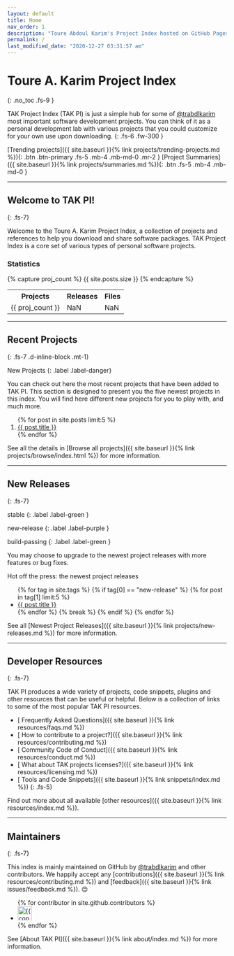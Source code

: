 ```yaml
---
layout: default
title: Home
nav_order: 1
description: "Toure Abdoul Karim's Project Index hosted on GitHub Pages."
permalink: /
last_modified_date: "2020-12-27 03:31:57 am"
---
```


# Toure A. Karim Project Index
{: .no_toc .fs-9 }

TAK Project Index (TAK PI) is just a simple hub for some of <a href="https://github.com/trabdlkarim" target="_blank">@trabdlkarim</a> most important software development projects. You can think of it as a personal development lab  with various projects that you could customize for your own use upon downloading.
{: .fs-6 .fw-300 }

[Trending projects]({{ site.baseurl }}{% link projects/trending-projects.md %}){: .btn .btn-primary .fs-5 .mb-4 .mb-md-0 .mr-2 } [Project Summaries]({{ site.baseurl }}{% link projects/summaries.md %}){: .btn .fs-5 .mb-4 .mb-md-0 }

---

## <i class="fas fa-hand-holding-heart" ></i> Welcome to TAK PI!
{: .fs-7}

Welcome to the Toure A. Karim Project Index, a collection of projects and references to help you download and share software packages. TAK Project Index is a core set of various types of personal software projects.

### Statistics

{% capture proj_count %}
 {{ site.posts.size }}
{% endcapture %}

<table> 
 <tr>
   <th>Projects</th>
   <th>Releases</th>
   <th>Files</th>
 </tr>
 <tr>
   <td>{{ proj_count }}</td>
   <td>NaN</td>
   <td>NaN</td>
 </tr>
</table>

---

## <i class="fas fa-archive" ></i> Recent Projects
{: .fs-7 .d-inline-block .mt-1}

New Projects 
{: .label .label-danger}

You can check out here the most recent projects that have been added to TAK PI. This section is designed to present you the five newest projects in this index. You will find here different new projects for you to play with, and much more.

  <ol class="fs-5">
  {% for post in site.posts limit:5 %}
    <li >
        <a href="{{ site.url }}{{ post.url }}">
         <i class="fas fa-file-archive" arial-hidden="true"></i> {{ post.title }}
        </a>
   </li> 
  {% endfor %}
  </ol>

 See all the details in [Browse all projects]({{ site.baseurl }}{% link projects/browse/index.html %}) for more information.

---

## <i class="fas fa-cubes"></i> New Releases
{: .fs-7}

stable
{: .label .label-green }

new-release
{: .label .label-purple }

build-passing
{: .label .label-green }


You may choose to upgrade to the newest project releases with more features or bug fixes.

Hot off the press: the newest project releases

<ul class="fs-5">
  {% for tag in site.tags %}
      {% if tag[0] == "new-release" %}
          {% for post in tag[1] limit:5 %}
            <li >
                <a href="{{ site.url }}{{ post.url }}">
                 <i class="fas fa-cube" arial-hidden="true"></i> {{ post.title }}
                </a>
           </li> 
          {% endfor %}
          {% break %}
      {% endif %}
  {% endfor %}
  </ul>
  
See all [Newest Project Releases]({{ site.baseurl }}{% link projects/new-releases.md %}) for more information.

---

## <i class="fas fa-layer-group"></i> Developer Resources
{: .fs-7}

TAK PI produces a wide variety of projects, code snippets, plugins and other resources that can be useful or helpful. Below is a collection of links to some of the most popular TAK PI resources.

- [<i class="fas fa-link" arial-hidden="true"></i> Frequently Asked Questions]({{ site.baseurl }}{% link resources/faqs.md %})
- [<i class="fas fa-link" arial-hidden="true"></i> How to contribute to a project?]({{ site.baseurl }}{% link resources/contributing.md %})
- [<i class="fas fa-link" arial-hidden="true"></i> Community Code of Conduct]({{ site.baseurl }}{% link resources/conduct.md %})
- [<i class="fas fa-link" arial-hidden="true"></i> What about TAK projects licenses?]({{ site.baseurl }}{% link resources/licensing.md %})
- [<i class="fas fa-link" arial-hidden="true"></i> Tools and Code Snippets]({{ site.baseurl }}{% link snippets/index.md %})
{: .fs-5}

<i class="fas fa-hand-point-right"></i> Find out more about all available [other resources]({{ site.baseurl }}{% link resources/index.md %}).

---

## <i class="fas fa-users"></i> Maintainers
{: .fs-7}

This index is mainly maintained on GitHub by <a href="https://github.com/trabdlkarim" target="_blank">@trabdlkarim</a> and other contributors. We happily accept any [contributions]({{ site.baseurl }}{% link resources/contributing.md %}) and [feedback]({{ site.baseurl }}{% link issues/feedback.md %}). 😊

<ul class="list-style-none">
{% for contributor in site.github.contributors %}
  <li class="d-inline-block mr-1">
     <a href="{{ contributor.html_url }}"><img src="{{ contributor.avatar_url }}" width="32" height="32" alt="{{ contributor.login }}"/></a>
  </li>
{% endfor %}
</ul>

<!-- Prepare a container for your calendar. -->
<div class="calendar"></div>
<script>GitHubCalendar(".calendar", "trabdlkarim", { responsive: true, global_stats: false });</script>

<i class="fas fa-hand-point-right"></i> See [About TAK PI]({{ site.baseurl }}{% link about/index.md %}) for more information.
